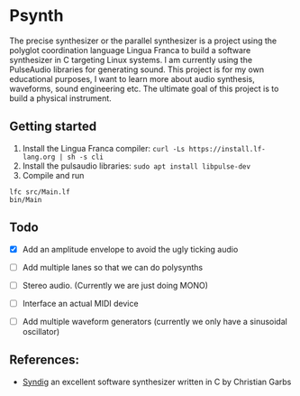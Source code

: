 # Psynth
The precise synthesizer or the parallel synthesizer is a project using the
polyglot coordination language Lingua Franca to build a software synthesizer in
C targeting Linux systems. I am currently using the PulseAudio libraries for
generating sound. This project is for my own educational purposes, I want to
learn more about audio synthesis, waveforms, sound engineering etc. The ultimate
goal of this project is to build a physical instrument.


## Getting started
1. Install the Lingua Franca compiler: 
`curl -Ls https://install.lf-lang.org | sh -s cli`
2. Install the pulsaudio libraries: 
`sudo apt install libpulse-dev`
3. Compile and run
```
lfc src/Main.lf
bin/Main
```

## Todo
- [x] Add an amplitude envelope to avoid the ugly ticking audio
- [ ] Add multiple lanes so that we can do polysynths
- [ ] Stereo audio. (Currently we are just doing MONO)
- [ ] Interface an actual MIDI device
- [ ] Add multiple waveform generators (currently we only have a sinusoidal oscillator)



## References:
- [Syndig](https://github.com/mmitch/syndig) an excellent software synthesizer 
written in C by Christian Garbs
